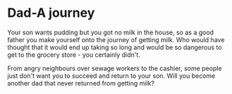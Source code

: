 # Dad-A journey
 Your son wants pudding but you got no milk in the house, so as a good father you make yourself onto the journey of getting milk.
 Who would have thought that it would end up taking so long and would be so dangerous to get to the grocery store - you certainly didn't.

 From angry neighbours over sewage workers to the cashier, some people just don't want you to succeed and return to your son. Will you become another dad that never returned from getting milk?
